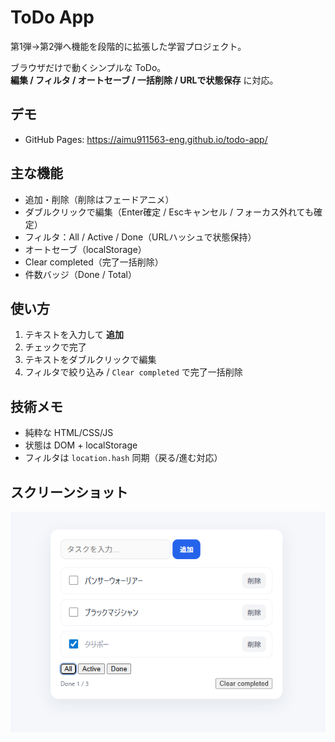 # ToDo App
第1弾→第2弾へ機能を段階的に拡張した学習プロジェクト。

ブラウザだけで動くシンプルな ToDo。  
**編集 / フィルタ / オートセーブ / 一括削除 / URLで状態保存** に対応。

## デモ
- GitHub Pages: https://aimu911563-eng.github.io/todo-app/

## 主な機能
- 追加・削除（削除はフェードアニメ）
- ダブルクリックで編集（Enter確定 / Escキャンセル / フォーカス外れても確定）
- フィルタ：All / Active / Done（URLハッシュで状態保持）
- オートセーブ（localStorage）
- Clear completed（完了一括削除）
- 件数バッジ（Done / Total）

## 使い方
1. テキストを入力して **追加**
2. チェックで完了
3. テキストをダブルクリックで編集
4. フィルタで絞り込み / `Clear completed` で完了一括削除

## 技術メモ
- 純粋な HTML/CSS/JS
- 状態は DOM + localStorage
- フィルタは `location.hash` 同期（戻る/進む対応）

## スクリーンショット
![demo](img/demo.png)
